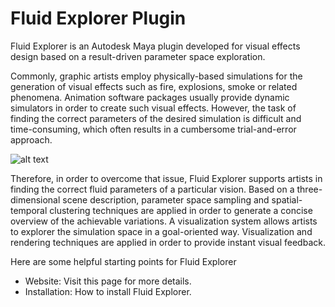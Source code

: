 # Fluid Explorer Plugin

Fluid Explorer is an Autodesk Maya plugin developed for visual effects design based on a result-driven parameter space exploration.

Commonly, graphic artists employ physically-based simulations for the generation of visual effects such as fire, explosions, smoke or related phenomena. 
Animation software packages usually provide dynamic simulators in order to create such visual effects. However, the task of finding the correct parameters 
of the desired simulation is difficult and time-consuming, which often results in a cumbersome trial-and-error approach. 

![alt text](http://fluidexplorer.cs.univie.ac.at/IMG/fxabout.png)

Therefore, in order to overcome that 
issue, Fluid Explorer supports artists in finding the correct fluid parameters of a particular vision. Based on a three-dimensional scene description, parameter 
space sampling and spatial-temporal clustering techniques are applied in order to generate a concise overview of the achievable variations. A visualization system 
allows artists to explorer the simulation space in a goal-oriented way. Visualization and rendering techniques are applied in order to provide instant visual feedback.

Here are some helpful starting points for Fluid Explorer

* Website: Visit this page for more details. 
* Installation: How to install Fluid Explorer.